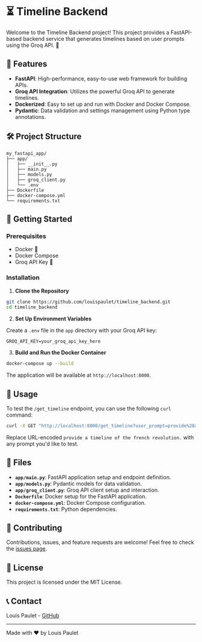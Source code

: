 # ⏳ Timeline Backend

Welcome to the Timeline Backend project! This project provides a FastAPI-based backend service that generates timelines based on user prompts using the Groq API. 🚀

## 🌟 Features

- **FastAPI**: High-performance, easy-to-use web framework for building APIs.
- **Groq API Integration**: Utilizes the powerful Groq API to generate timelines.
- **Dockerized**: Easy to set up and run with Docker and Docker Compose.
- **Pydantic**: Data validation and settings management using Python type annotations.

## 🛠️ Project Structure

```
my_fastapi_app/
├── app/
│   ├── __init__.py
│   ├── main.py
│   ├── models.py
│   ├── groq_client.py
│   └── .env
├── Dockerfile
├── docker-compose.yml
└── requirements.txt
```

## 🚀 Getting Started

### Prerequisites

- Docker 🐳
- Docker Compose
- Groq API Key 🔑

### Installation

1. **Clone the Repository**

```bash
git clone https://github.com/louispaulet/timeline_backend.git
cd timeline_backend
```

2. **Set Up Environment Variables**

Create a `.env` file in the `app` directory with your Groq API key:

```
GROQ_API_KEY=your_groq_api_key_here
```

3. **Build and Run the Docker Container**

```bash
docker-compose up --build
```

The application will be available at `http://localhost:8000`.

## 📝 Usage

To test the `/get_timeline` endpoint, you can use the following `curl` command:

```bash
curl -X GET "http://localhost:8000/get_timeline?user_prompt=provide%20a%20timeline%20of%20the%20french%20revolution."
```

Replace URL-encoded `provide a timeline of the french revolution.` with any prompt you'd like to test.

## 📂 Files

- **`app/main.py`**: FastAPI application setup and endpoint definition.
- **`app/models.py`**: Pydantic models for data validation.
- **`app/groq_client.py`**: Groq API client setup and interaction.
- **`Dockerfile`**: Docker setup for the FastAPI application.
- **`docker-compose.yml`**: Docker Compose configuration.
- **`requirements.txt`**: Python dependencies.

## 🤝 Contributing

Contributions, issues, and feature requests are welcome! Feel free to check the [issues page](https://github.com/louispaulet/timeline_backend/issues).

## 📝 License

This project is licensed under the MIT License.

## 📞 Contact

Louis Paulet - [GitHub](https://github.com/louispaulet)

---

Made with ❤️ by Louis Paulet
